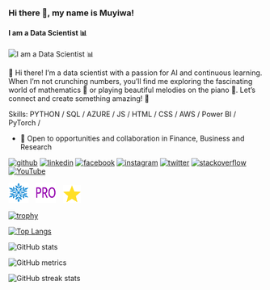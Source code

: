 ### Hi there 👋, my name is Muyiwa!
#### I am a Data Scientist 📊
![I am a Data Scientist 📊](https://th.bing.com/th/id/OIP.zo8I-7YvKDyD05CEXf1SuwHaCS?rs=1&pid=ImgDetMain)

👋 Hi there! I’m a data scientist with a passion for AI and continuous learning. When I’m not crunching numbers, you’ll find me exploring the fascinating world of mathematics 📐 or playing beautiful melodies on the piano 🎹. Let’s connect and create something amazing! 🚀

Skills: PYTHON / SQL / AZURE  / JS / HTML / CSS / AWS / Power BI / PyTorch / 

- 🔭 Open to opportunities and collaboration in Finance, Business  and Research


[<img src='https://cdn.jsdelivr.net/npm/simple-icons@3.0.1/icons/github.svg' alt='github' height='40'>](https://github.com/muyiwa-obadara)  [<img src='https://cdn.jsdelivr.net/npm/simple-icons@3.0.1/icons/linkedin.svg' alt='linkedin' height='40'>](https://www.linkedin.com/in/muyiwaobadara/)  [<img src='https://cdn.jsdelivr.net/npm/simple-icons@3.0.1/icons/facebook.svg' alt='facebook' height='40'>](https://www.facebook.com/mj.obadara)  [<img src='https://cdn.jsdelivr.net/npm/simple-icons@3.0.1/icons/instagram.svg' alt='instagram' height='40'>](https://www.instagram.com/muyiwa_obadara/)  [<img src='https://cdn.jsdelivr.net/npm/simple-icons@3.0.1/icons/twitter.svg' alt='twitter' height='40'>](https://twitter.com/M_Obadara)  [<img src='https://cdn.jsdelivr.net/npm/simple-icons@3.0.1/icons/stackoverflow.svg' alt='stackoverflow' height='40'>](https://stackoverflow.com/users/12645276)  [<img src='https://cdn.jsdelivr.net/npm/simple-icons@3.0.1/icons/youtube.svg' alt='YouTube' height='40'>](https://www.youtube.com/channel/muyiwaobadara)  

<a href='https://archiveprogram.github.com/'><img src='https://raw.githubusercontent.com/acervenky/animated-github-badges/master/assets/acbadge.gif' width='40' height='40'></a> <a href='https://github.com/pricing'><img src='https://raw.githubusercontent.com/acervenky/animated-github-badges/master/assets/pro.gif' width='40' height='40'></a> <a href='https://stars.github.com/'><img src='https://raw.githubusercontent.com/acervenky/animated-github-badges/master/assets/starbadge.gif' width='35' height='35'></a> 

[![trophy](https://github-profile-trophy.vercel.app/?username=muyiwa-obadara)](https://github.com/ryo-ma/github-profile-trophy)

[![Top Langs](https://github-readme-stats.vercel.app/api/top-langs/?username=muyiwa-obadara)](https://github.com/anuraghazra/github-readme-stats)

![GitHub stats](https://github-readme-stats.vercel.app/api?username=muyiwa-obadara&show_icons=true)  

![GitHub metrics](https://metrics.lecoq.io/muyiwa-obadara)  

![GitHub streak stats](https://streak-stats.demolab.com/?user=muyiwa-obadara)  

